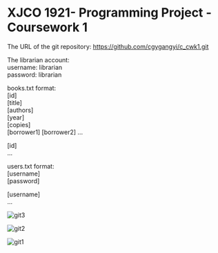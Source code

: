 # XJCO 1921- Programming Project - Coursework 1  
The URL of the git repository: https://github.com/cgygangyi/c_cwk1.git  

The librarian account:  
username: librarian  
password: librarian  
  
  
books.txt format:  
[id]  
[title]  
[authors]  
[year]  
[copies]  
[borrower1] [borrower2] ...  
  
[id]  
...  
  
  
users.txt format:  
[username]  
[password]  
  
[username]  
...  


![git3](https://user-images.githubusercontent.com/101918557/161882565-0bbb2bc9-b93f-4066-aeaf-c0bf454ef9fb.png)

![git2](https://user-images.githubusercontent.com/101918557/161882555-4676edcc-d402-4b06-b914-e05a9cd99b0d.png)

![git1](https://user-images.githubusercontent.com/101918557/161882538-066356ff-be60-4137-9fbd-24e5e0fe1393.png)
